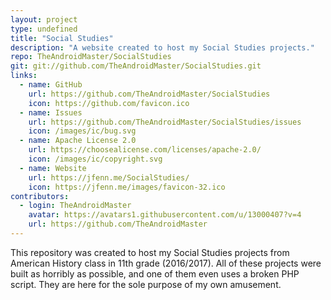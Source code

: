 ```yaml
---
layout: project
type: undefined
title: "Social Studies"
description: "A website created to host my Social Studies projects."
repo: TheAndroidMaster/SocialStudies
git: git://github.com/TheAndroidMaster/SocialStudies.git
links:
  - name: GitHub
    url: https://github.com/TheAndroidMaster/SocialStudies
    icon: https://github.com/favicon.ico
  - name: Issues
    url: https://github.com/TheAndroidMaster/SocialStudies/issues
    icon: /images/ic/bug.svg
  - name: Apache License 2.0
    url: https://choosealicense.com/licenses/apache-2.0/
    icon: /images/ic/copyright.svg
  - name: Website
    url: https://jfenn.me/SocialStudies/
    icon: https://jfenn.me/images/favicon-32.ico
contributors:
  - login: TheAndroidMaster
    avatar: https://avatars1.githubusercontent.com/u/13000407?v=4
    url: https://github.com/TheAndroidMaster
---
```


This repository was created to host my Social Studies projects from American History class in 11th grade (2016/2017). All of these projects were built as horribly as possible, and one of them even uses a broken PHP script. They are here for the sole purpose of my own amusement.
